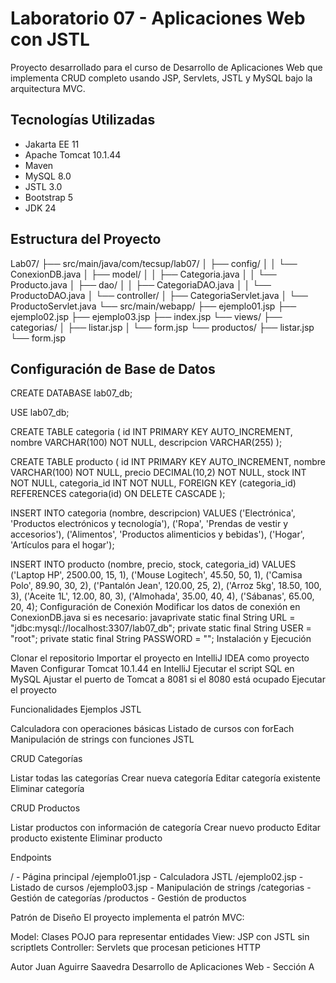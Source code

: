 # Laboratorio 07 - Aplicaciones Web con JSTL

Proyecto desarrollado para el curso de Desarrollo de Aplicaciones Web que implementa CRUD completo usando JSP, Servlets, JSTL y MySQL bajo la arquitectura MVC.

## Tecnologías Utilizadas

- Jakarta EE 11
- Apache Tomcat 10.1.44
- Maven
- MySQL 8.0
- JSTL 3.0
- Bootstrap 5
- JDK 24

## Estructura del Proyecto
Lab07/
├── src/main/java/com/tecsup/lab07/
│   ├── config/
│   │   └── ConexionDB.java
│   ├── model/
│   │   ├── Categoria.java
│   │   └── Producto.java
│   ├── dao/
│   │   ├── CategoriaDAO.java
│   │   └── ProductoDAO.java
│   └── controller/
│       ├── CategoriaServlet.java
│       └── ProductoServlet.java
└── src/main/webapp/
├── ejemplo01.jsp
├── ejemplo02.jsp
├── ejemplo03.jsp
├── index.jsp
└── views/
├── categorias/
│   ├── listar.jsp
│   └── form.jsp
└── productos/
├── listar.jsp
└── form.jsp

## Configuración de Base de Datos

CREATE DATABASE lab07_db;

USE lab07_db;

CREATE TABLE categoria (
    id INT PRIMARY KEY AUTO_INCREMENT,
    nombre VARCHAR(100) NOT NULL,
    descripcion VARCHAR(255)
);

CREATE TABLE producto (
    id INT PRIMARY KEY AUTO_INCREMENT,
    nombre VARCHAR(100) NOT NULL,
    precio DECIMAL(10,2) NOT NULL,
    stock INT NOT NULL,
    categoria_id INT NOT NULL,
    FOREIGN KEY (categoria_id) REFERENCES categoria(id) ON DELETE CASCADE
);

INSERT INTO categoria (nombre, descripcion) VALUES
('Electrónica', 'Productos electrónicos y tecnología'),
('Ropa', 'Prendas de vestir y accesorios'),
('Alimentos', 'Productos alimenticios y bebidas'),
('Hogar', 'Artículos para el hogar');

INSERT INTO producto (nombre, precio, stock, categoria_id) VALUES
('Laptop HP', 2500.00, 15, 1),
('Mouse Logitech', 45.50, 50, 1),
('Camisa Polo', 89.90, 30, 2),
('Pantalón Jean', 120.00, 25, 2),
('Arroz 5kg', 18.50, 100, 3),
('Aceite 1L', 12.00, 80, 3),
('Almohada', 35.00, 40, 4),
('Sábanas', 65.00, 20, 4);
Configuración de Conexión
Modificar los datos de conexión en ConexionDB.java si es necesario:
javaprivate static final String URL = "jdbc:mysql://localhost:3307/lab07_db";
private static final String USER = "root";
private static final String PASSWORD = "";
Instalación y Ejecución

Clonar el repositorio
Importar el proyecto en IntelliJ IDEA como proyecto Maven
Configurar Tomcat 10.1.44 en IntelliJ
Ejecutar el script SQL en MySQL
Ajustar el puerto de Tomcat a 8081 si el 8080 está ocupado
Ejecutar el proyecto

Funcionalidades
Ejemplos JSTL

Calculadora con operaciones básicas
Listado de cursos con forEach
Manipulación de strings con funciones JSTL

CRUD Categorías

Listar todas las categorías
Crear nueva categoría
Editar categoría existente
Eliminar categoría

CRUD Productos

Listar productos con información de categoría
Crear nuevo producto
Editar producto existente
Eliminar producto

Endpoints

/ - Página principal
/ejemplo01.jsp - Calculadora JSTL
/ejemplo02.jsp - Listado de cursos
/ejemplo03.jsp - Manipulación de strings
/categorias - Gestión de categorías
/productos - Gestión de productos

Patrón de Diseño
El proyecto implementa el patrón MVC:

Model: Clases POJO para representar entidades
View: JSP con JSTL sin scriptlets
Controller: Servlets que procesan peticiones HTTP

Autor
Juan Aguirre Saavedra
Desarrollo de Aplicaciones Web - Sección A
